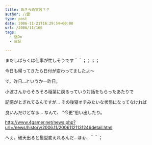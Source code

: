 ```yaml
---
title: あきらめ宣言？？
author: 八雲
type: post
date: 2006-11-21T16:29:54+00:00
url: /2006/11/166
tags:
  - 信On
  - 日記

---
```

まだしばらくは仕事が忙しそうです＾＾；；；；
  
今日も帰ってきたら日付が変わってましたよ～

で、昨日…というか一昨日。
  
小波さんからそろそろ稲葉に戻るっていう対話をもらったあたりで
  
記憶がとぎれてるんですが… その後寝オチみたいな状態になってなければ
  
良いんだけどなぁ… なんて、 ”今更”思い出したり。

http://www.4gamer.net/news.php?url=/news/history/2006.11/20061121131246detail.html
  
へぇ。破天出ると髪型変えれるんだ…ほぉ…＾＾；
